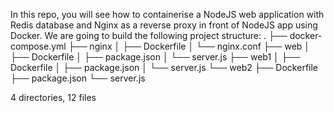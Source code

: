 In this repo, you will see how to containerise a NodeJS web application with Redis database and Nginx as a reverse proxy in front of NodeJS app using Docker. We are going to build the following project structure:
.
├── docker-compose.yml
├── nginx
│   ├── Dockerfile
│   └── nginx.conf
├── web
│   ├── Dockerfile
│   ├── package.json
│   └── server.js
├── web1
│   ├── Dockerfile
│   ├── package.json
│   └── server.js
└── web2
    ├── Dockerfile
    ├── package.json
    └── server.js

4 directories, 12 files
